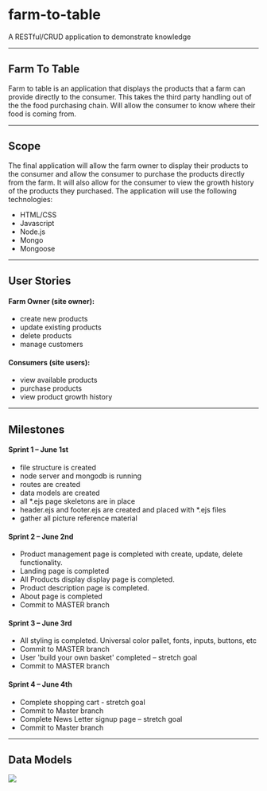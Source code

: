 # farm-to-table
A RESTful/CRUD application to demonstrate knowledge
<hr>
<h2>Farm To Table</h2>
Farm to table is an application that displays the products that a farm can provide directly to the 	consumer. This takes the third party handling out of the the food purchasing chain. Will allow the consumer to know where their food is coming from.
<hr>
<h2>Scope</h2>
The final application will allow the farm owner to display their products to the consumer and allow the consumer to purchase the products directly from the farm. It will also allow for the consumer to view the growth history of the products they purchased. The application will use the following technologies:
<ul>
  <li>HTML/CSS</li>
  <li>Javascript</li>
  <li>Node.js</li>
  <li>Mongo</li>
  <li>Mongoose</li>
</ul>
<hr>
<h2>User Stories</h2>
  <h4>Farm Owner (site owner):</h4>
  <ul>
    <li>create new products</li>
    <li>update existing products</li>
    <li>delete products</li>
    <li>manage customers</li>
  </ul>
  <h4>Consumers (site users):</h4>
  <ul>
    <li>view available products</li>
    <li>purchase products</li>
    <li>view product growth history</li>
  </ul>
<hr>
<h2>Milestones</h2>
  <h4>Sprint 1 – June 1st</h4>
  <ul>
    <li>file structure is created</li>
    <li>node server and mongodb is running</li>
    <li>routes are created</li>
    <li>data models are created</li>
    <li>all *.ejs page skeletons are in place</li>
    <li>header.ejs and footer.ejs are created and placed with *.ejs files</li>
    <li>gather all picture reference material</li>
  </ul>
  <h4>Sprint 2 – June 2nd</h4>
  <ul>
    <li>Product management page is completed with create, update, delete functionality.</li>
    <li>Landing page is completed</li>
    <li>All Products display display page is completed.</li>
    <li>Product description page is completed.</li>
    <li>About page is completed</li>
    <li>Commit to MASTER branch</li>
  </ul>
  <h4>Sprint 3 – June 3rd </h4>
  <ul>
    <li>All styling is completed.  Universal color pallet, fonts, inputs, buttons, etc</li>
    <li>Commit to MASTER branch</li>
    <li>User 'build your own basket' completed – stretch goal</li>
    <li>Commit to MASTER branch</li>
  </ul>
  <h4>Sprint 4 – June 4th </h4>
  <ul>
    <li>Complete shopping cart - stretch goal</li>
    <li>Commit to Master branch</li>
    <li>Complete News Letter signup page – stretch goal</li>
    <li>Commit to Master branch</li>
  </ul>
<hr>
<h2>Data Models</h2>
<img src="https://git.generalassemb.ly/JeffJackson/farm-to-table/blob/master/images/dataModels.png">
